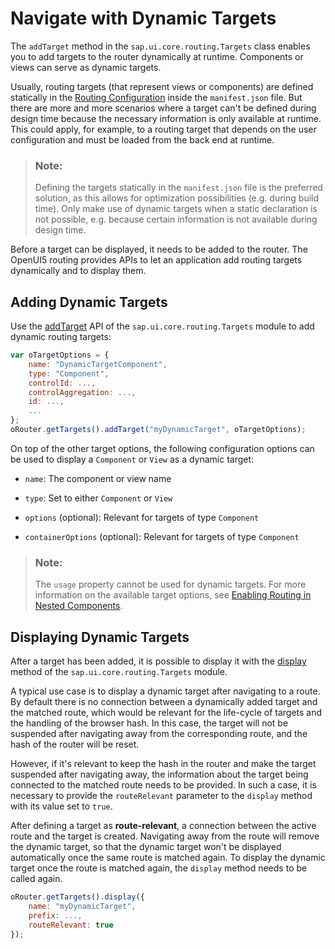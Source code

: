 <!-- loio856d6c6a408846b480ca177b9a1aab62 -->

# Navigate with Dynamic Targets

The `addTarget` method in the `sap.ui.core.routing.Targets` class enables you to add targets to the router dynamically at runtime. Components or views can serve as dynamic targets.

Usually, routing targets \(that represent views or components\) are defined statically in the [Routing Configuration](routing-configuration-9023130.md) inside the `manifest.json` file. But there are more and more scenarios where a target can't be defined during design time because the necessary information is only available at runtime. This could apply, for example, to a routing target that depends on the user configuration and must be loaded from the back end at runtime.

> ### Note:  
> Defining the targets statically in the `manifest.json` file is the preferred solution, as this allows for optimization possibilities \(e.g. during build time\). Only make use of dynamic targets when a static declaration is not possible, e.g. because certain information is not available during design time.

Before a target can be displayed, it needs to be added to the router. The OpenUI5 routing provides APIs to let an application add routing targets dynamically and to display them.



<a name="loio856d6c6a408846b480ca177b9a1aab62__section_jnj_rgx_mjb"/>

## Adding Dynamic Targets

Use the [addTarget](https://ui5.sap.com/#/api/sap.ui.core.routing.Targets/methods/addTarget) API of the `sap.ui.core.routing.Targets` module to add dynamic routing targets:

```js
var oTargetOptions = {
    name: "DynamicTargetComponent",
    type: "Component",
    controlId: ...,
    controlAggregation: ...,
    id: ...,
    ...
};
oRouter.getTargets().addTarget("myDynamicTarget", oTargetOptions);
```

On top of the other target options, the following configuration options can be used to display a `Component` or `View` as a dynamic target:

-   `name`: The component or view name

-   `type`: Set to either `Component` or `View`

-   `options` \(optional\): Relevant for targets of type `Component`

-   `containerOptions` \(optional\): Relevant for targets of type `Component`


> ### Note:  
> The `usage` property cannot be used for dynamic targets. For more information on the available target options, see [Enabling Routing in Nested Components](enabling-routing-in-nested-components-fb19f50.md).



<a name="loio856d6c6a408846b480ca177b9a1aab62__section_u1j_1hx_mjb"/>

## Displaying Dynamic Targets

After a target has been added, it is possible to display it with the [display](https://ui5.sap.com/#/api/sap.ui.core.routing.Targets/methods/display) method of the `sap.ui.core.routing.Targets` module.

A typical use case is to display a dynamic target after navigating to a route. By default there is no connection between a dynamically added target and the matched route, which would be relevant for the life-cycle of targets and the handling of the browser hash. In this case, the target will not be suspended after navigating away from the corresponding route, and the hash of the router will be reset.

However, if it's relevant to keep the hash in the router and make the target suspended after navigating away, the information about the target being connected to the matched route needs to be provided. In such a case, it is necessary to provide the `routeRelevant` parameter to the `display` method with its value set to `true`.

After defining a target as **route-relevant**, a connection between the active route and the target is created. Navigating away from the route will remove the dynamic target, so that the dynamic target won't be displayed automatically once the same route is matched again. To display the dynamic target once the route is matched again, the `display` method needs to be called again.

```js
oRouter.getTargets().display({
    name: "myDynamicTarget",
    prefix: ...,
    routeRelevant: true
});
```

